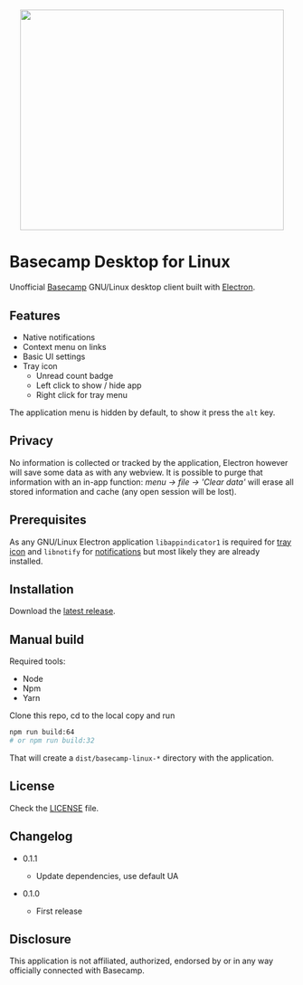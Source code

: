 <h1 align="center">
<img src="https://raw.githubusercontent.com/arturock/basecamp-linux/master/resources/basecamp-full-stacked.png" width="466" height="390">
</h1>

# Basecamp Desktop for Linux

Unofficial [Basecamp](https://basecamp.com/) GNU/Linux desktop client built with [Electron](http://electron.atom.io/).

## Features

- Native notifications
- Context menu on links
- Basic UI settings
- Tray icon
  - Unread count badge
  - Left click to show / hide app
  - Right click for tray menu

The application menu is hidden by default, to show it press the `alt` key.

## Privacy

No information is collected or tracked by the application, Electron however will save some data as with any webview. It is possible to purge that information with an in-app function: _menu -> file -> 'Clear data'_ will erase all stored information and cache (any open session will be lost).

## Prerequisites

As any GNU/Linux Electron application `libappindicator1` is required for [tray icon](https://github.com/electron/electron/blob/master/docs/api/tray.md) and `libnotify` for [notifications](https://github.com/electron/electron/blob/master/docs/tutorial/notifications.md) but most likely they are already installed.

## Installation

Download the [latest release](https://github.com/arturock/basecamp-linux/releases).

## Manual build

Required tools:
- Node
- Npm
- Yarn

Clone this repo, cd to the local copy and run
```sh
npm run build:64
# or npm run build:32
```

That will create a `dist/basecamp-linux-*` directory with the application.

## License

Check the [LICENSE](./LICENSE) file.

## Changelog

- 0.1.1
  - Update dependencies, use default UA

- 0.1.0
  - First release

## Disclosure

This application is not affiliated, authorized, endorsed by or in any way officially connected with Basecamp.
